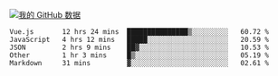 [![我的 GitHub 数据](https://github-readme-stats.vercel.app/api?username=unbrain&?theme=dark)]()

<!--START_SECTION:waka-->
```text
Vue.js       12 hrs 24 mins  ███████████████▒░░░░░░░░░   60.72 % 
JavaScript   4 hrs 12 mins   █████░░░░░░░░░░░░░░░░░░░░   20.59 % 
JSON         2 hrs 9 mins    ██▓░░░░░░░░░░░░░░░░░░░░░░   10.53 % 
Other        1 hr 3 mins     █▒░░░░░░░░░░░░░░░░░░░░░░░   05.19 % 
Markdown     31 mins         ▓░░░░░░░░░░░░░░░░░░░░░░░░   02.61 % 
```
<!--END_SECTION:waka-->
